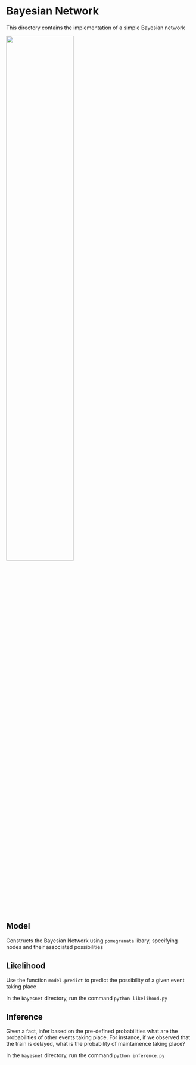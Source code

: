 # Bayesian Network

This directory contains the implementation of a simple Bayesian network

<img src="https://user-images.githubusercontent.com/99038613/176780156-0c407208-1fab-4106-baf0-27e43510820b.jpg" width="60%" height="60%">

## Model

Constructs the Bayesian Network using `pomegranate` libary, specifying nodes and their associated possibilities

## Likelihood

Use the function `model.predict` to predict the possibility of a given event taking place

In the `bayesnet` directory, run the command `python likelihood.py`

## Inference

Given a fact, infer based on the pre-defined probabilities what are the probabilities of other events taking place. For instance, if we observed that the train is delayed, what is the probability of maintainence taking place?

In the `bayesnet` directory, run the command `python inference.py`
